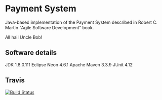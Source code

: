 Payment System 
==============

Java-based implementation of the Payment System described in Robert C. Martin "Agile Software Development" book.

All hail Uncle Bob!


Software details
----------------
JDK 1.8.0.111
Eclipse Neon 4.6.1
Apache Maven 3.3.9
JUnit 4.12


Travis
------
[![Build Status](https://travis-ci.org/kaczynskij/payment-system.svg?branch=master)](https://travis-ci.org/kaczynskij/payment-system.svg?branch=master)